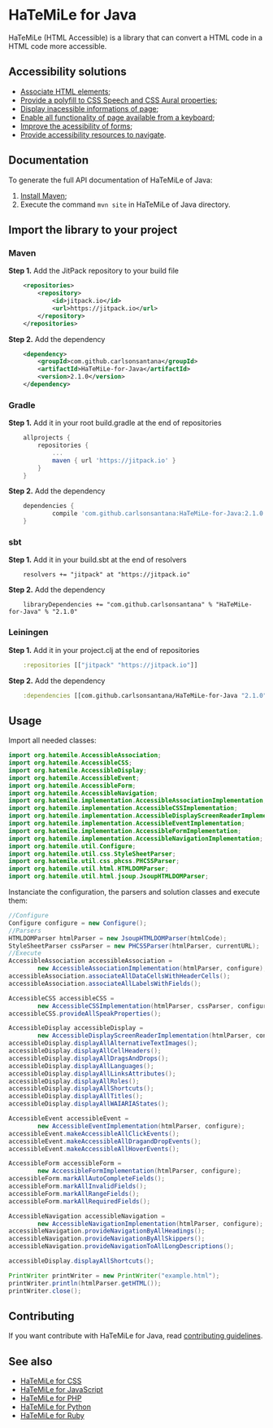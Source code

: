 # HaTeMiLe for Java

HaTeMiLe (HTML Accessible) is a library that can convert a HTML code in a HTML code more accessible.

## Accessibility solutions

* [Associate HTML elements](https://github.com/carlsonsantana/HaTeMiLe-for-Java/wiki/Associate-HTML-elements);
* [Provide a polyfill to CSS Speech and CSS Aural properties](https://github.com/carlsonsantana/HaTeMiLe-for-Java/wiki/Provide-a-polyfill-to-CSS-Speech-and-CSS-Aural-properties);
* [Display inacessible informations of page](https://github.com/carlsonsantana/HaTeMiLe-for-Java/wiki/Display-inacessible-informations-of-page);
* [Enable all functionality of page available from a keyboard](https://github.com/carlsonsantana/HaTeMiLe-for-Java/wiki/Enable-all-functionality-of-page-available-from-a-keyboard);
* [Improve the acessibility of forms](https://github.com/carlsonsantana/HaTeMiLe-for-Java/wiki/Improve-the-acessibility-of-forms);
* [Provide accessibility resources to navigate](https://github.com/carlsonsantana/HaTeMiLe-for-Java/wiki/Provide-accessibility-resources-to-navigate).

## Documentation

To generate the full API documentation of HaTeMiLe of Java:

1. [Install Maven](https://maven.apache.org/install.html);
2. Execute the command `mvn site` in HaTeMiLe of Java directory.

## Import the library to your project

### Maven

**Step 1.** Add the JitPack repository to your build file

```xml
    <repositories>
        <repository>
            <id>jitpack.io</id>
            <url>https://jitpack.io</url>
        </repository>
    </repositories>
```

**Step 2.** Add the dependency

```xml
    <dependency>
        <groupId>com.github.carlsonsantana</groupId>
        <artifactId>HaTeMiLe-for-Java</artifactId>
        <version>2.1.0</version>
    </dependency>
```

### Gradle

**Step 1.** Add it in your root build.gradle at the end of repositories

```gradle
    allprojects {
        repositories {
            ...
            maven { url 'https://jitpack.io' }
        }
    }
```

**Step 2.** Add the dependency
```gradle
    dependencies {
            compile 'com.github.carlsonsantana:HaTeMiLe-for-Java:2.1.0'
    }
```

### sbt

**Step 1.** Add it in your build.sbt at the end of resolvers

```schala
    resolvers += "jitpack" at "https://jitpack.io"
```

**Step 2.** Add the dependency

```schala
    libraryDependencies += "com.github.carlsonsantana" % "HaTeMiLe-for-Java" % "2.1.0"
```

### Leiningen

**Step 1.** Add it in your project.clj at the end of repositories

```clojure
    :repositories [["jitpack" "https://jitpack.io"]]
```

**Step 2.** Add the dependency

```clojure
    :dependencies [[com.github.carlsonsantana/HaTeMiLe-for-Java "2.1.0"]]
```

## Usage

Import all needed classes:

```java
import org.hatemile.AccessibleAssociation;
import org.hatemile.AccessibleCSS;
import org.hatemile.AccessibleDisplay;
import org.hatemile.AccessibleEvent;
import org.hatemile.AccessibleForm;
import org.hatemile.AccessibleNavigation;
import org.hatemile.implementation.AccessibleAssociationImplementation;
import org.hatemile.implementation.AccessibleCSSImplementation;
import org.hatemile.implementation.AccessibleDisplayScreenReaderImplementation;
import org.hatemile.implementation.AccessibleEventImplementation;
import org.hatemile.implementation.AccessibleFormImplementation;
import org.hatemile.implementation.AccessibleNavigationImplementation;
import org.hatemile.util.Configure;
import org.hatemile.util.css.StyleSheetParser;
import org.hatemile.util.css.phcss.PHCSSParser;
import org.hatemile.util.html.HTMLDOMParser;
import org.hatemile.util.html.jsoup.JsoupHTMLDOMParser;
```

Instanciate the configuration, the parsers and solution classes and execute them:

```java
//Configure
Configure configure = new Configure();
//Parsers
HTMLDOMParser htmlParser = new JsoupHTMLDOMParser(htmlCode);
StyleSheetParser cssParser = new PHCSSParser(htmlParser, currentURL);
//Execute
AccessibleAssociation accessibleAssociation =
        new AccessibleAssociationImplementation(htmlParser, configure);
accessibleAssociation.associateAllDataCellsWithHeaderCells();
accessibleAssociation.associateAllLabelsWithFields();

AccessibleCSS accessibleCSS =
        new AccessibleCSSImplementation(htmlParser, cssParser, configure);
accessibleCSS.provideAllSpeakProperties();

AccessibleDisplay accessibleDisplay =
        new AccessibleDisplayScreenReaderImplementation(htmlParser, configure);
accessibleDisplay.displayAllAlternativeTextImages();
accessibleDisplay.displayAllCellHeaders();
accessibleDisplay.displayAllDragsAndDrops();
accessibleDisplay.displayAllLanguages();
accessibleDisplay.displayAllLinksAttributes();
accessibleDisplay.displayAllRoles();
accessibleDisplay.displayAllShortcuts();
accessibleDisplay.displayAllTitles();
accessibleDisplay.displayAllWAIARIAStates();

AccessibleEvent accessibleEvent =
        new AccessibleEventImplementation(htmlParser, configure);
accessibleEvent.makeAccessibleAllClickEvents();
accessibleEvent.makeAccessibleAllDragandDropEvents();
accessibleEvent.makeAccessibleAllHoverEvents();

AccessibleForm accessibleForm =
        new AccessibleFormImplementation(htmlParser, configure);
accessibleForm.markAllAutoCompleteFields();
accessibleForm.markAllInvalidFields();
accessibleForm.markAllRangeFields();
accessibleForm.markAllRequiredFields();

AccessibleNavigation accessibleNavigation =
        new AccessibleNavigationImplementation(htmlParser, configure);
accessibleNavigation.provideNavigationByAllHeadings();
accessibleNavigation.provideNavigationByAllSkippers();
accessibleNavigation.provideNavigationToAllLongDescriptions();

accessibleDisplay.displayAllShortcuts();
```

```java
PrintWriter printWriter = new PrintWriter("example.html");
printWriter.println(htmlParser.getHTML());
printWriter.close();
```

## Contributing

If you want contribute with HaTeMiLe for Java, read [contributing guidelines](CONTRIBUTING.md).

## See also
* [HaTeMiLe for CSS](https://github.com/carlsonsantana/HaTeMiLe-for-CSS)
* [HaTeMiLe for JavaScript](https://github.com/carlsonsantana/HaTeMiLe-for-JavaScript)
* [HaTeMiLe for PHP](https://github.com/carlsonsantana/HaTeMiLe-for-PHP)
* [HaTeMiLe for Python](https://github.com/carlsonsantana/HaTeMiLe-for-Python)
* [HaTeMiLe for Ruby](https://github.com/carlsonsantana/HaTeMiLe-for-Ruby)
